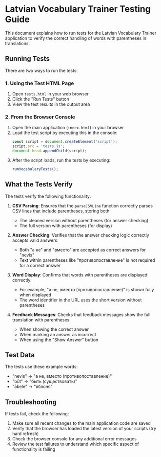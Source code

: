 # Latvian Vocabulary Trainer Testing Guide

This document explains how to run tests for the Latvian Vocabulary Trainer application to verify the correct handling of words with parentheses in translations.

## Running Tests

There are two ways to run the tests:

### 1. Using the Test HTML Page

1. Open `tests.html` in your web browser
2. Click the "Run Tests" button
3. View the test results in the output area

### 2. From the Browser Console

1. Open the main application (`index.html`) in your browser
2. Load the test script by executing this in the console:
   ```javascript
   const script = document.createElement('script');
   script.src = 'tests.js';
   document.head.appendChild(script);
   ```
3. After the script loads, run the tests by executing:
   ```javascript
   runVocabularyTests();
   ```

## What the Tests Verify

The tests verify the following functionality:

1. **CSV Parsing**: Ensures that the `parseCSVLine` function correctly parses CSV lines that include parentheses, storing both:
   - The cleaned version without parentheses (for answer checking)
   - The full version with parentheses (for display)

2. **Answer Checking**: Verifies that the answer checking logic correctly accepts valid answers:
   - Both "а не" and "вместо" are accepted as correct answers for "nevis"
   - Text within parentheses like "противопоставление" is not required for a correct answer

3. **Word Display**: Confirms that words with parentheses are displayed correctly:
   - For example, "а не, вместо (противопоставление)" is shown fully when displayed
   - The word identifier in the URL uses the short version without parentheses

4. **Feedback Messages**: Checks that feedback messages show the full translation with parentheses:
   - When showing the correct answer
   - When marking an answer as incorrect
   - When using the "Show Answer" button

## Test Data

The tests use these example words:
- "nevis" → "а не, вместо (противопоставление)"
- "būt" → "быть (существовать)"
- "ābele" → "яблоня"

## Troubleshooting

If tests fail, check the following:

1. Make sure all recent changes to the main application code are saved
2. Verify that the browser has loaded the latest version of your scripts (try hard refresh)
3. Check the browser console for any additional error messages
4. Review the test failures to understand which specific aspect of functionality is failing 